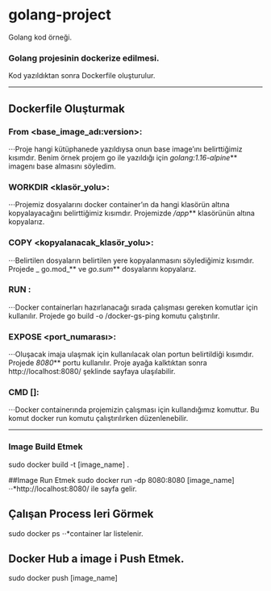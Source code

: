 # golang-project
Golang kod örneği.

### Golang projesinin dockerize edilmesi.
Kod yazıldıktan sonra Dockerfile oluşturulur.

---

## Dockerfile Oluşturmak 
### From <base_image_adı:version>: 
⋅⋅⋅Proje hangi kütüphanede yazıldıysa onun base image’ını belirttiğimiz kısımdır. Benim örnek projem go ile yazıldığı için _golang:1.16-alpine_** imagenı base almasını söyledim.

###  WORKDIR <klasör_yolu>:
⋅⋅⋅Projemiz dosyalarını docker container’ın da hangi klasörün altına kopyalayacağını belirttiğimiz kısımdır. Projemizde _/app_** klasörünün altına kopyalarız.

### COPY <dosyalar> <kopyalanacak_klasör_yolu>: 
⋅⋅⋅Belirtilen dosyaların belirtilen yere kopyalanmasını söylediğimiz kısımdır. Projede _ go.mod_** ve _go.sum_** dosyalarını kopyalarız. 
  
### RUN <komut>: 
⋅⋅⋅Docker containerları hazırlanacağı sırada çalışması gereken komutlar için kullanılır. Projede go build -o /docker-gs-ping komutu çalıştırılır.
  
### EXPOSE <port_numarası>:
⋅⋅⋅Oluşacak imaja ulaşmak için kullanılacak olan portun belirtildiği kısımdır. Projede _8080_** portu kullanılır. Proje ayağa kalktıktan sonra http://localhost:8080/ şeklinde sayfaya ulaşılabilir.
  
### CMD [<komutlar>]:
⋅⋅⋅Docker containerında projemizin çalışması için kullandığımız komuttur. Bu komut docker run komutu çalıştırılırken düzenlenebilir.
  
---

### Image Build Etmek
sudo  docker build -t [image_name] .
  
##Image Run Etmek
sudo docker run -dp 8080:8080 [image_name] 
⋅⋅*http://localhost:8080/ ile sayfa gelir.

## Çalışan Process leri Görmek
sudo docker ps 
⋅⋅*container lar listelenir.

## Docker Hub a image i Push Etmek.
sudo docker push [image_name]

